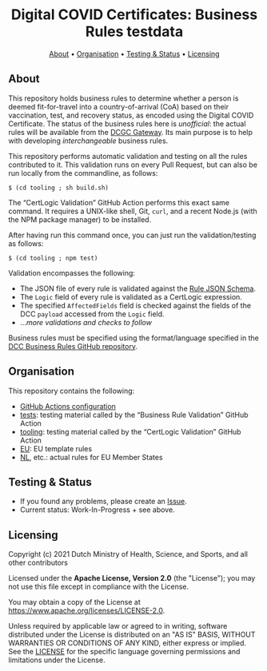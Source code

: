 <h1 align="center">
 Digital COVID Certificates: Business Rules testdata
</h1>

<p align="center">
    <a href="#about">About</a> •
    <a href="#organisation">Organisation</a> •
    <a href="#testing--status">Testing & Status</a> •
    <a href="#licensing">Licensing</a>
</p>


## About

This repository holds business rules to determine whether a person is deemed fit-for-travel into a country-of-arrival (CoA) based on their vaccination, test, and recovery status, as encoded using the Digital COVID Certificate.
The status of the business rules here is _unofficial_: the actual rules will be available from the [DCGC Gateway](https://github.com/eu-digital-green-certificates/dgc-gateway).
Its main purpose is to help with developing _interchangeable_ business rules.

This repository performs automatic validation and testing on all the rules contributed to it.
This validation runs on every Pull Request, but can also be run locally from the commandline, as follows:

    $ (cd tooling ; sh build.sh)

The “CertLogic Validation” GitHub Action performs this exact same command.
It requires a UNIX-like shell, Git, `curl`, and a recent Node.js (with the NPM package manager) to be installed.

After having run this command once, you can just run the validation/testing as follows:

    $ (cd tooling ; npm test)

Validation encompasses the following:
* The JSON file of every rule is validated against the [Rule JSON Schema](https://github.com/eu-digital-green-certificates/dgc-gateway/blob/feat/validation-rules/src/main/resources/validation-rule.schema.json).
* The `Logic` field of every rule is validated as a CertLogic expression.
* The specified `AffectedFields` field is checked against the fields of the DCC `payload` accessed from the `Logic` field.
* ..._more validations and checks to follow_

Business rules must be specified using the format/language specified in the [DCC Business Rules GitHub repository](https://github.com/ehn-dcc-development/dgc-business-rules).


## Organisation

This repository contains the following:

* [GitHub Actions configuration](./.github)
* [tests](./tests): testing material called by the “Business Rule Validation” GitHub Action
* [tooling](./tooling): testing material called by the “CertLogic Validation” GitHub Action
* [EU](./EU): EU template rules
* [NL](./NL), etc.: actual rules for EU Member States


## Testing & Status

- If you found any problems, please create an [Issue](/../../issues).
- Current status: Work-In-Progress + see above.


## Licensing

Copyright (c) 2021 Dutch Ministry of Health, Science, and Sports, and all other contributors

Licensed under the **Apache License, Version 2.0** (the "License"); you may not use this file except in compliance with the License.

You may obtain a copy of the License at https://www.apache.org/licenses/LICENSE-2.0.

Unless required by applicable law or agreed to in writing, software distributed under the License is distributed on an "AS IS" 
BASIS, WITHOUT WARRANTIES OR CONDITIONS OF ANY KIND, either express or implied. See the [LICENSE](./LICENSE) for the specific 
language governing permissions and limitations under the License.

